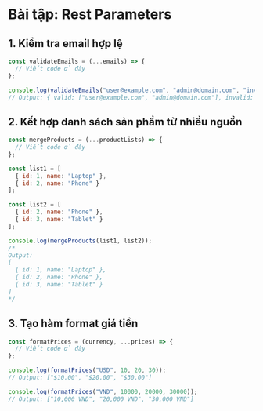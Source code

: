 # Bài tập: Rest Parameters
## 1. Kiểm tra email hợp lệ
```js
const validateEmails = (...emails) => {
  // Viết code ở đây
};

console.log(validateEmails("user@example.com", "admin@domain.com", "invalidemail"));
// Output: { valid: ["user@example.com", "admin@domain.com"], invalid: ["invalidemail"] }
```

## 2. Kết hợp danh sách sản phẩm từ nhiều nguồn
```js
const mergeProducts = (...productLists) => {
  // Viết code ở đây
};

const list1 = [
  { id: 1, name: "Laptop" },
  { id: 2, name: "Phone" }
];

const list2 = [
  { id: 2, name: "Phone" },
  { id: 3, name: "Tablet" }
];

console.log(mergeProducts(list1, list2));
/*
Output:
[
  { id: 1, name: "Laptop" },
  { id: 2, name: "Phone" },
  { id: 3, name: "Tablet" }
]
*/
```
## 3. Tạo hàm format giá tiền
```js
const formatPrices = (currency, ...prices) => {
  // Viết code ở đây
};

console.log(formatPrices("USD", 10, 20, 30));
// Output: ["$10.00", "$20.00", "$30.00"]

console.log(formatPrices("VND", 10000, 20000, 30000));
// Output: ["10,000 VND", "20,000 VND", "30,000 VND"]
```
